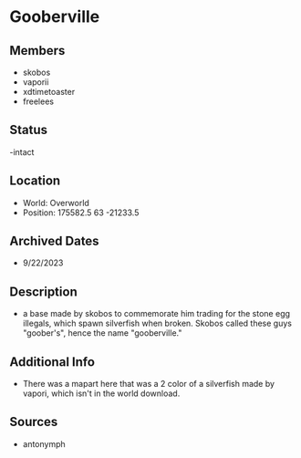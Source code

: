 # Gooberville

## Members
- skobos
- vaporii
- xdtimetoaster
- freelees

## Status
-intact

## Location
- World: Overworld
- Position: 175582.5 63 -21233.5

## Archived Dates
- 9/22/2023

## Description
- a base made by skobos to commemorate him trading for the stone egg illegals, which spawn silverfish when broken. Skobos called these guys "goober's", hence the name "gooberville."

## Additional Info
- There was a mapart here that was a 2 color of a silverfish made by vapori, which isn't in the world download.

## Sources
- antonymph
